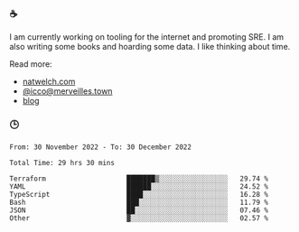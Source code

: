 ### ☕

I am currently working on tooling for the internet and promoting SRE. I am also writing some books and hoarding some data. I like thinking about time. 

Read more:

 - [natwelch.com](https://natwelch.com)
 - [@icco@merveilles.town](https://merveilles.town/@icco)
 - [blog](https://writing.natwelch.com)

### 🕒

<!--START_SECTION:waka-->

```text
From: 30 November 2022 - To: 30 December 2022

Total Time: 29 hrs 30 mins

Terraform                    ███████▒░░░░░░░░░░░░░░░░░   29.74 %
YAML                         ██████░░░░░░░░░░░░░░░░░░░   24.52 %
TypeScript                   ████░░░░░░░░░░░░░░░░░░░░░   16.28 %
Bash                         ███░░░░░░░░░░░░░░░░░░░░░░   11.79 %
JSON                         ██░░░░░░░░░░░░░░░░░░░░░░░   07.46 %
Other                        ▓░░░░░░░░░░░░░░░░░░░░░░░░   02.57 %
```

<!--END_SECTION:waka-->
